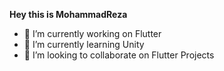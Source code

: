 

**Hey this is MohammadReza**


- 🔭 I’m currently working on Flutter
- 🌱 I’m currently learning Unity
- 👯 I’m looking to collaborate on Flutter Projects

<!--
<img src="https://raw.githubusercontent.com/m-r-davari/m-r-davari/master/assets/walking.gif" alt="Model1" width="24%"/>
-->

<!--comect-->
